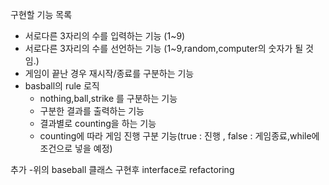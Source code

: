 



구현할 기능 목록
- 서로다른 3자리의 수를 입력하는 기능 (1~9)
- 서로다른 3자리의 수를 선언하는 기능 (1~9,random,computer의 숫자가 될 것임.)
- 게임이 끝난 경우 재시작/종료를 구분하는 기능
- basball의 rule 로직
  - nothing,ball,strike 를 구분하는 기능
  - 구분한 결과를 출력하는 기능
  - 결과별로 counting을 하는 기능
  - counting에 따라 게임 진행 구분 기능(true : 진행 , false : 게임종료,while에 조건으로 넣을 예정)



추가
-위의 baseball 클래스 구현후 interface로 refactoring
